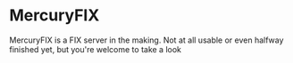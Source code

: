 MercuryFIX
==========

MercuryFIX is a FIX server in the making. Not at all usable or even halfway finished yet, but you're welcome to take a look